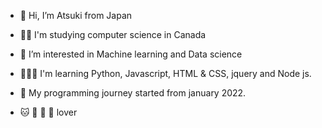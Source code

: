 - 👋 Hi, I’m Atsuki from Japan
- ✍🏻 I'm studying computer science in Canada
- 👀 I’m interested in Machine learning and Data science 
- 👨🏻‍💻 I'm learning Python, Javascript, HTML & CSS, jquery and Node js.
- 🌱 My programming journey started from january 2022.


- 🐱 🍜 🍣 🍙 lover



<!---
tIcers/tIcers is a ✨ special ✨ repository because its `README.md` (this file) appears on your GitHub profile.
You can click the Preview link to take a look at your changes.
--->

